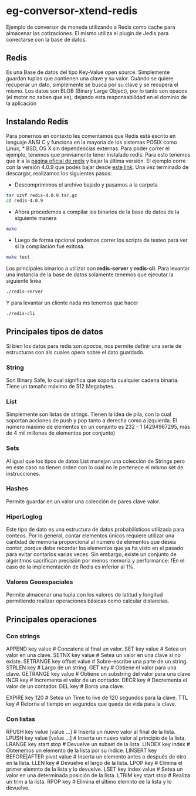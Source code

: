 # eg-conversor-xtend-redis
Ejemplo de conversor de moneda utilizando a Redis como cache para almacenar las cotizaciones. El mismo utiliza el plugin de Jedis para conectarse con la base de datos. 

## Redis
Es una Base de datos del tipo Key-Value open source. Simplemente guardan tuplas que contienen una clave y su valor. Cuándo se quiere recuperar un dato, simplemente se busca por su clave y se recupera el mismo. Los datos son BLOB (Binary Large Object), por lo tanto son opacos (el motor no saben que es), dejando esta responsabilidad en el dominio de la aplicación

## Instalando Redis
Para ponernos en contexto les comentamos que Redis está escrito en lenguaje ANSI C y funciona en la mayoría de los sistemas POSIX como Linux, * BSD, OS X sin dependencias externas. Para poder correr el ejemplo, tenemos que previamente tener instalado redis. Para esto tenemos que ir a la [página oficial de redis](https://redis.io/) y bajar la última versión. El ejemplo corre con la versión 4.0.9 que podés bajar desde [este link](http://download.redis.io/releases/redis-4.0.9.tar.gz).
Una vez terminado de descargar, realizamos los siguientes pasos:
- Descomprimimos el archivo bajado y pasamos a la carpeta
```bash
tar xzvf redis-4.0.9.tar.gz
cd redis-4.0.9
```
- Ahora procedemos a compilar los binarios de la base de datos de la siguiente manera
```bash
make
```
- Luego de forma opcional podemos correr los scripts de testeo para ver si la compilación fué exitosa. 
```bash
make test
```

Los principales binarios a utilizar son **redis-server** y **redis-cli**. Para levantar una instancia de la base de datos solamente tenemos que ejecutar la siguiente línea
```bash
./redis-server
```
Y para levantar un cliente nada ms tenemos que hacer 
```bash
./redis-cli
```

## Principales tipos de datos
Si bien los datos para redis son *opacos*, nos permite definir una serie de estructuras con als cuales opera sobre el dato guardado. 
### String
Son Binary Safe, lo cual significa que soporta cualquier cadena binaria. Tiene un tamaño máximo de 512 Megabytes.
### List
Simplemente son listas de strings. Tienen la idea de pila, con lo cual soportan acciones de push y pop tanto a derecha como a izquierda. El número máximo de elementos en un conjunto es 232 - 1 (4294967295, más de 4 mil millones de elementos por conjunto)
### Sets
Al igual que los tipos de datos List manejan una colección de Strings pero en este caso no tienen orden con lo cual no le pertenece el mismo set de instrucciones.
### Hashes
Permite guardar en un valor una colección de pares clave valor.
### HiperLoglog
Este tipo de dato es una estructura de datos probabilísticos utilizada para conteos. Por lo general, contar elementos únicos requiere utilizar una cantidad de memoria proporcional al número de elementos que desea contar, porque debe recordar los elementos que ya ha visto en el pasado para evitar contarlos varias veces. Sin embargo, existe un conjunto de algoritmos sacrifican precisión por menos memoria y performance: fEn el caso de la implementación de Redis es inferior al 1%.
### Valores Geoespaciales
Permite almacenar una tupla con los valores de latitud y longitud permitiendo realizar operaciones básicas como calcular distancias. 

## Principales operaciones
### Con strings
APPEND key value                  # Concatena al final un valor.
SET key value                     # Setea un valor en una clave.
SETNX key value                   # Setea un valor en una clave si no existe.
SETRANGE key offset value         # Sobre-escribe una parte de un string.
STRLEN key                        # Largo de un string.
GET key                           # Obtiene el valor para una clave.
GETRANGE key value                # Obtiene un substring del valor para una clave
INCR key                          # Incrementa el valor de un contador.
DECR key                          # Decrementa el valor de un contador.
DEL key                           # Borra una clave.

EXPIRE key 120                    # Setea un Time to live de 120 segundos para la clave.
TTL key                           # Retorna el tiempo en segundos que queda de vida para la clave.

### Con listas
RPUSH key value [value ...]           # Inserta un nuevo valor al final de la lista.
LPUSH key value [value ...]           # Inserta un nuevo valor al principio de la lista.
LRANGE key start stop                 # Devuelve un subset de la lista.
LINDEX key index                      # Obtenemos un elemento de la lista por su índice.
LINSERT key BEFORE|AFTER pivot value  # Inserta un elemento antes o después de otro en la lista.
LLEN key                              # Devuelve el largo de la lista.
LPOP key                              # Elimina el primer elemnto de la lista y lo devuelve.
LSET key index value                  # Setea un valor en una determinada posición de la lista.
LTRIM key start stop                  # Realiza un trim a la lista.
RPOP key                              # Elimina el último elemnto de la lista y lo devuelve.


